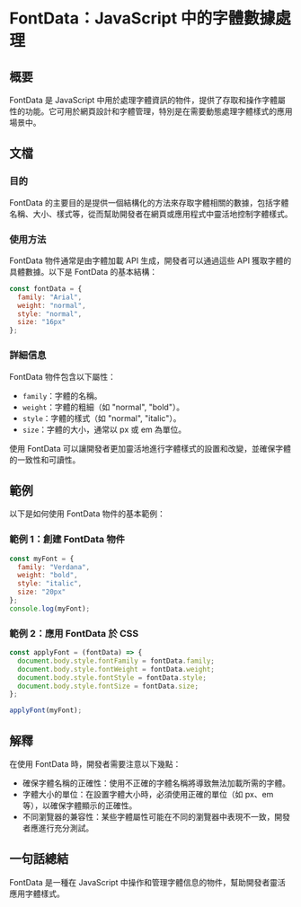 <!--
Meta Description: # FontData：JavaScript 中的字體數據處理 ## 概要 FontData 是 JavaScript 中用於處理字體資訊的物件，提供了存取和操作字體屬性的功能。它可用於網頁設計和字體管理，特別是在需要動態處理字體樣式的應用場景中。 ## 文檔 ### 目的 FontData 的主要目...
Meta Keywords: fontdata, style, javascript, family, weight
-->

# FontData：JavaScript 中的字體數據處理

## 概要
FontData 是 JavaScript 中用於處理字體資訊的物件，提供了存取和操作字體屬性的功能。它可用於網頁設計和字體管理，特別是在需要動態處理字體樣式的應用場景中。

## 文檔
### 目的
FontData 的主要目的是提供一個結構化的方法來存取字體相關的數據，包括字體名稱、大小、樣式等，從而幫助開發者在網頁或應用程式中靈活地控制字體樣式。

### 使用方法
FontData 物件通常是由字體加載 API 生成，開發者可以通過這些 API 獲取字體的具體數據。以下是 FontData 的基本結構：

```javascript
const fontData = {
  family: "Arial",
  weight: "normal",
  style: "normal",
  size: "16px"
};
```

### 詳細信息
FontData 物件包含以下屬性：
- `family`：字體的名稱。
- `weight`：字體的粗細（如 "normal", "bold"）。
- `style`：字體的樣式（如 "normal", "italic"）。
- `size`：字體的大小，通常以 px 或 em 為單位。

使用 FontData 可以讓開發者更加靈活地進行字體樣式的設置和改變，並確保字體的一致性和可讀性。

## 範例
以下是如何使用 FontData 物件的基本範例：

### 範例 1：創建 FontData 物件

```javascript
const myFont = {
  family: "Verdana",
  weight: "bold",
  style: "italic",
  size: "20px"
};
console.log(myFont);
```

### 範例 2：應用 FontData 於 CSS

```javascript
const applyFont = (fontData) => {
  document.body.style.fontFamily = fontData.family;
  document.body.style.fontWeight = fontData.weight;
  document.body.style.fontStyle = fontData.style;
  document.body.style.fontSize = fontData.size;
};

applyFont(myFont);
```

## 解釋
在使用 FontData 時，開發者需要注意以下幾點：
- 確保字體名稱的正確性：使用不正確的字體名稱將導致無法加載所需的字體。
- 字體大小的單位：在設置字體大小時，必須使用正確的單位（如 px、em 等），以確保字體顯示的正確性。
- 不同瀏覽器的兼容性：某些字體屬性可能在不同的瀏覽器中表現不一致，開發者應進行充分測試。

## 一句話總結
FontData 是一種在 JavaScript 中操作和管理字體信息的物件，幫助開發者靈活應用字體樣式。